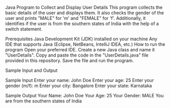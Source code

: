 Java Program to Collect and Display User Details
This program collects the basic details of the user and displays them. It also checks the gender of the user and prints "MALE" for 'm' and "FEMALE" for 'f'. Additionally, it identifies if the user is from the southern states of India with the help of a switch statement.

Prerequisites
Java Development Kit (JDK) installed on your machine
Any IDE that supports Java (Eclipse, NetBeans, IntelliJ IDEA, etc.)
How to run the program
Open your preferred IDE.
Create a new Java class and name it "UserDetails".
Copy and paste the code in the "UserDetails.java" file provided in this repository.
Save the file and run the program.

Sample Input and Output

Sample Input
Enter your name: John Doe
Enter your age: 25
Enter your gender (m/f): m
Enter your city: Bangalore
Enter your state: Karnataka

Sample Output
Your Name: John Doe
Your Age: 25
Your Gender: MALE
You are from the southern states of India
